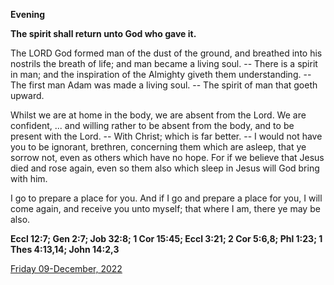 **Evening**

**The spirit shall return unto God who gave it.**
 
The LORD God formed man of the dust of the ground, and breathed into his nostrils the breath of life; and man became a living soul. -- There is a spirit in man; and the inspiration of the Almighty giveth them understanding. -- The first man Adam was made a living soul. -- The spirit of man that goeth upward.
 
Whilst we are at home in the body, we are absent from the Lord. We are confident, ... and willing rather to be absent from the body, and to be present with the Lord. -- With Christ; which is far better. -- I would not have you to be ignorant, brethren, concerning them which are asleep, that ye sorrow not, even as others which have no hope. For if we believe that Jesus died and rose again, even so them also which sleep in Jesus will God bring with him.
 
I go to prepare a place for you. And if I go and prepare a place for you, I will come again, and receive you unto myself; that where I am, there ye may be also.  

**Eccl 12:7; Gen 2:7; Job 32:8; 1 Cor 15:45; Eccl 3:21; 2 Cor 5:6,8; Phl 1:23; 1 Thes 4:13,14; John 14:2,3**

[Friday 09-December, 2022](https://t.me/daily_light)
